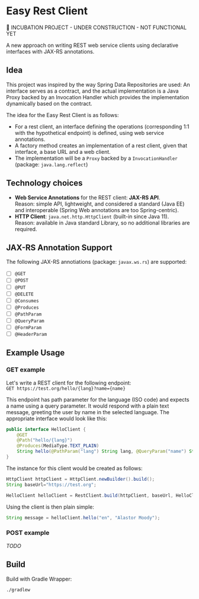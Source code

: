 # Easy Rest Client

:construction: INCUBATION PROJECT - UNDER CONSTRUCTION - NOT FUNCTIONAL YET

A new approach on writing REST web service clients using declarative interfaces with JAX-RS annotations.

## Idea

This project was inspired by the way Spring Data Repositories are used: An interface serves as a contract, and the
actual implementation is a Java Proxy backed by an Invocation Handler which provides the implementation dynamically
based on the contract.

The idea for the Easy Rest Client is as follows:

- For a rest client, an interface defining the operations (corresponding 1:1 with the hypothetical endpoint) is defined,
  using web service annotations.
- A factory method creates an implementation of a rest client, given that interface, a base URL and a web client.
- The implementation will be a `Proxy` backed by a `InvocationHandler` (package: `java.lang.reflect`)

## Technology choices

- **Web Service Annotations** for the REST client: **JAX-RS API**. <br>
  Reason: simple API, lightweight, and considered a standard (Java EE) and interoperable (Spring Web annotations are too
  Spring-centric).
- **HTTP Client**: `java.net.http.HttpClient` (built-in since Java 11). <br>
  Reason: available in Java standard Library, so no additional libraries are required.

## JAX-RS Annotation Support

The following JAX-RS annotiations (package: `javax.ws.rs`) are supported:

- [ ] `@GET`
- [ ] `@POST`
- [ ] `@PUT`
- [ ] `@DELETE`
- [ ] `@Consumes`
- [ ] `@Produces`
- [ ] `@PathParam`
- [ ] `@QueryParam`
- [ ] `@FormParam`
- [ ] `@HeaderParam`

## Example Usage

### GET example

Let's write a REST client for the following endpoint: <br>
`GET https://test.org/hello/{lang}?name={name}`

This endpoint has path parameter for the language (ISO code) and expects a name using a query parameter. It would
respond with a plain text message, greeting the user by name in the selected language. The appropriate interface would
look like this:

```java
public interface HelloClient {
    @GET
    @Path("hello/{lang}")
    @Produces(MediaType.TEXT_PLAIN)
    String hello(@PathParam("lang") String lang, @QueryParam("name") String name);
}
```

The instance for this client would be created as follows:

```java
HttpClient httpClient = HttpClient.newBuilder().build();
String baseUrl="https://test.org";

HelloClient helloClient = RestClient.build(httpClient, baseUrl, HelloClient.class);
```

Using the client is then plain simple:

```java
String message = helloClient.hello("en", "Alastor Moody");
```

### POST example

*TODO*

## Build

Build with Gradle Wrapper:

```bsh
./gradlew
```